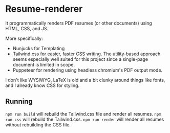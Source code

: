 # Resume-renderer
It programmatically renders PDF resumes (or other documents) using HTML, CSS, and JS.

More specifically:
* Nunjucks for Templating
* Tailwind.css for easier, faster CSS writing. The utility-based approach seems especially well suited for this project since a single-page document is limited in scope.
* Puppeteer for rendering using headless chromium's PDF output mode.

I don't like WYSIWYG, LaTeX is old and a bit clunky around things like fonts, and I already know CSS for styling.

## Running
`npm run build` will rebuild the Tailwind.css file and render all resumes.
`npm run css` will rebuild the Tailwind.css.
`npm run render` will render all resumes without rebuilding the CSS file.